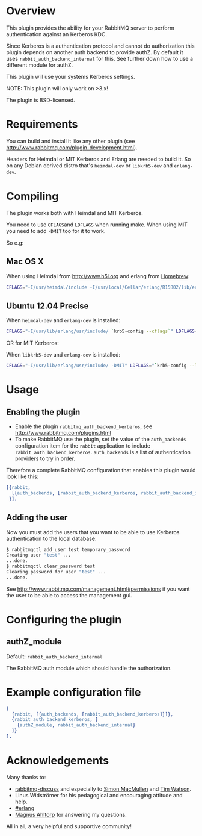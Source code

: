 Overview
========

This plugin provides the ability for your RabbitMQ server to perform
authentication against an Kerberos KDC.

Since Kerberos is a authentication protocol and cannot do authorization
this plugin depends on another auth backend to provide authZ.
By default it uses ```rabbit_auth_backend_internal``` for this. See further
down how to use a different module for authZ.

This plugin will use your systems Kerberos settings.

NOTE: This plugin will only work on >3.x!

The plugin is BSD-licensed.

Requirements
============

You can build and install it like any other plugin (see
http://www.rabbitmq.com/plugin-development.html).

Headers for Heimdal or MIT Kerberos and Erlang are needed to build it. So on
any Debian derived distro that's ```heimdal-dev``` or ```libkrb5-dev``` and ```erlang-dev```.

Compiling
=========

The plugin works both with Heimdal and MIT Kerberos.

You need to use ```CFLAGS```and ```LDFLAGS``` when running make.
When using MIT you need to add ```-DMIT``` too for it to work.

So e.g:

Mac OS X
--------
When using Heimdal from http://www.h5l.org and erlang from [Homebrew](http://brew.sh):
```sh
CFLAGS="-I/usr/heimdal/include -I/usr/local/Cellar/erlang/R15B02/lib/erlang/usr/include/" LDFLAGS="-L/usr/heimdal/lib -lkrb5 -undefined dynamic_lookup -dynamiclib" make dist
```

Ubuntu 12.04 Precise
--------------------
When ```heimdal-dev``` and ```erlang-dev``` is installed:
```sh
CFLAGS="-I/usr/lib/erlang/usr/include/ `krb5-config --cflags`" LDFLAGS="`krb5-config --libs krb5`" make dist
```

OR for MIT Kerberos:

When ```libkrb5-dev``` and ```erlang-dev``` is installed:
```sh
CFLAGS="-I/usr/lib/erlang/usr/include/ -DMIT" LDFLAGS="`krb5-config --libs krb5`" make dist
```

Usage
=====

Enabling the plugin
-------------------

* Enable the plugin ```rabbitmq_auth_backend_kerberos```, see http://www.rabbitmq.com/plugins.html
* To make RabbitMQ use the plugin, set the value of the ```auth_backends``` configuration item
for the ```rabbit``` application to include ```rabbit_auth_backend_kerberos```.
```auth_backends``` is a list of authentication providers to try in order.

Therefore a complete RabbitMQ configuration that enables this plugin would
look like this:

```erlang
[{rabbit,
  [{auth_backends, [rabbit_auth_backend_kerberos, rabbit_auth_backend_internal]}]
 }].
```

Adding the user
---------------

Now you must add the users that you want to be able to use Kerberos
authentication to the local database:

```sh
$ rabbitmqctl add_user test temporary_password
Creating user "test" ...
...done.
$ rabbitmqctl clear_password test
Clearing password for user "test" ...
...done.
```

See http://www.rabbitmq.com/management.html#permissions if you want the user to be able to access the management gui.

Configuring the plugin
======================

authZ\_module
-------------

Default: ```rabbit_auth_backend_internal```

The RabbitMQ auth module which should handle the authorization.

Example configuration file
==========================

```erlang
[
  {rabbit, [{auth_backends, [rabbit_auth_backend_kerberos]}]},
  {rabbit_auth_backend_kerberos, [
    {authZ_module, rabbit_auth_backend_internal}
  ]}
].
```

Acknowledgements
================

Many thanks to:

* [rabbitmq-discuss](https://lists.rabbitmq.com/cgi-bin/mailman/listinfo/rabbitmq-discuss)
and especially to [Simon MacMullen](https://github.com/simonmacmullen) and [Tim Watson](https://github.com/hyperthunk).
* Linus Widströmer for his pedagogical and encouraging attitude and help.
* [#erlang](irc://irc.freenode.net/erlang)
* [Magnus Ahltorp](https://github.com/ahltorp) for answering my questions.

All in all, a very helpful and supportive community!
